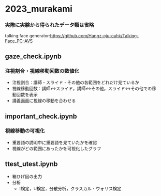 # 2023_murakami
### 実際に実験から得られたデータ類は省略

talking face generator:<https://github.com/Hangz-nju-cuhk/Talking-Face_PC-AVS>


## gaze_check.ipynb
### 注視割合・視線移動回数の数値化  
- 注視割合：講師・スライド・その他の各範囲をどれだけ見ているか  
- 視線移動回数：講師↔スライド，講師↔その他，スライド↔その他での移動回数を表示  
- 講義画面に視線の移動を合わせる

## important_check.ipynb
### 視線移動の可視化
- 重要語の説明中に重要語を見ていたかを確認  
- 視線がどの範囲にあったかを可視化したグラフ

## ttest_utest.ipynb
- 箱ひげ図の出力
- 分析
    - t検定，U検定，分散分析，クラスカル・ウォリス検定

